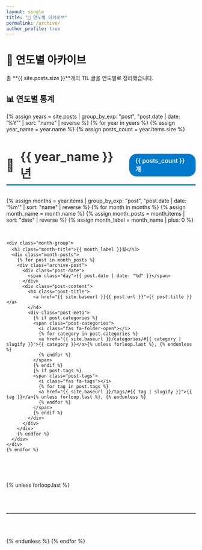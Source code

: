 ```yaml
---
layout: single
title: "📅 연도별 아카이브"
permalink: /archive/
author_profile: true
---
```


# 📅 연도별 아카이브

총 **{{ site.posts.size }}**개의 TIL 글을 연도별로 정리했습니다.

## 📊 연도별 통계

{% assign years = site.posts | group_by_exp: "post", "post.date | date: '%Y'" | sort: "name" | reverse %}
{% for year in years %}
{% assign year_name = year.name %}
{% assign posts_count = year.items.size %}
<div class="year-section" id="year-{{ year_name }}">
  <h2 class="year-title">
    <span class="year-icon">📅</span>
    {{ year_name }}년
    <span class="year-count">{{ posts_count }}개</span>
  </h2>
  
  <div class="year-posts">
    {% assign months = year.items | group_by_exp: "post", "post.date | date: '%m'" | sort: "name" | reverse %}
    {% for month in months %}
    {% assign month_name = month.name %}
    {% assign month_posts = month.items | sort: "date" | reverse %}
    {% assign month_label = month_name | plus: 0 %}
    
    <div class="month-group">
      <h3 class="month-title">{{ month_label }}월</h3>
      <div class="month-posts">
        {% for post in month_posts %}
        <div class="archive-post">
          <div class="post-date">
            <span class="day">{{ post.date | date: "%d" }}</span>
          </div>
          <div class="post-content">
            <h4 class="post-title">
              <a href="{{ site.baseurl }}{{ post.url }}">{{ post.title }}</a>
            </h4>
            <div class="post-meta">
              {% if post.categories %}
              <span class="post-categories">
                <i class="fas fa-folder-open"></i>
                {% for category in post.categories %}
                <a href="{{ site.baseurl }}/categories/#{{ category | slugify }}">{{ category }}</a>{% unless forloop.last %}, {% endunless %}
                {% endfor %}
              </span>
              {% endif %}
              {% if post.tags %}
              <span class="post-tags">
                <i class="fas fa-tags"></i>
                {% for tag in post.tags %}
                <a href="{{ site.baseurl }}/tags/#{{ tag | slugify }}">{{ tag }}</a>{% unless forloop.last %}, {% endunless %}
                {% endfor %}
              </span>
              {% endif %}
            </div>
          </div>
        </div>
        {% endfor %}
      </div>
    </div>
    {% endfor %}
  </div>
</div>

{% unless forloop.last %}
<hr class="year-divider">
{% endunless %}
{% endfor %}

<style>
.year-section {
  margin-bottom: 4rem;
}

.year-title {
  display: flex;
  align-items: center;
  gap: 1rem;
  color: #333;
  border-bottom: 3px solid #007acc;
  padding-bottom: 0.5rem;
  margin-bottom: 2rem;
  font-size: 2rem;
}

.year-icon {
  font-size: 2rem;
}

.year-count {
  background-color: #007acc;
  color: white;
  padding: 0.5rem 1rem;
  border-radius: 20px;
  font-size: 1rem;
  font-weight: 600;
}

.year-posts {
  display: grid;
  gap: 2rem;
}

.month-group {
  border-left: 3px solid #e9ecef;
  padding-left: 1.5rem;
  position: relative;
}

.month-group::before {
  content: '';
  position: absolute;
  left: -6px;
  top: 0;
  width: 9px;
  height: 9px;
  background-color: #007acc;
  border-radius: 50%;
}

.month-title {
  color: #007acc;
  font-size: 1.3rem;
  margin: 0 0 1rem 0;
  font-weight: 600;
}

.month-posts {
  display: grid;
  gap: 1rem;
}

.archive-post {
  display: flex;
  gap: 1rem;
  padding: 1rem;
  border: 1px solid #f0f0f0;
  border-radius: 8px;
  background-color: #fff;
  transition: all 0.3s ease;
}

.archive-post:hover {
  border-color: #007acc;
  box-shadow: 0 4px 12px rgba(0,0,0,0.1);
  transform: translateX(5px);
}

.post-date {
  flex-shrink: 0;
  width: 50px;
  height: 50px;
  background-color: #007acc;
  color: white;
  border-radius: 50%;
  display: flex;
  align-items: center;
  justify-content: center;
  font-weight: bold;
  font-size: 1.1rem;
}

.post-content {
  flex: 1;
}

.post-title {
  margin: 0 0 0.5rem 0;
  font-size: 1.1rem;
}

.post-title a {
  color: #333;
  text-decoration: none;
  transition: color 0.2s ease;
}

.post-title a:hover {
  color: #007acc;
}

.post-meta {
  display: flex;
  flex-wrap: wrap;
  gap: 0.75rem;
  font-size: 0.8rem;
  color: #666;
}

.post-meta span {
  display: flex;
  align-items: center;
  gap: 0.25rem;
}

.post-meta a {
  color: #007acc;
  text-decoration: none;
}

.post-meta a:hover {
  text-decoration: underline;
}

.year-divider {
  border: none;
  border-top: 3px solid #e9ecef;
  margin: 4rem 0;
}

@media (max-width: 768px) {
  .year-title {
    flex-direction: column;
    align-items: flex-start;
    gap: 0.5rem;
    font-size: 1.5rem;
  }
  
  .archive-post {
    flex-direction: column;
    gap: 0.5rem;
    text-align: center;
  }
  
  .post-date {
    align-self: center;
  }
  
  .month-group {
    padding-left: 1rem;
  }
}
</style> 
